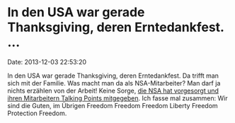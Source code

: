In den USA war gerade Thanksgiving, deren Erntedankfest. \...
=============================================================

Date: 2013-12-03 22:53:20

In den USA war gerade Thanksgiving, deren Erntedankfest. Da trifft man
sich mit der Familie. Was macht man da als NSA-Mitarbeiter? Man darf ja
nichts erzählen von der Arbeit! Keine Sorge, [die NSA hat vorgesorgt und
ihren Mitarbeitern Talking Points
mitgegeben](http://www.scribd.com/doc/188709491/Nsas-Talking-Points-for-Holiday-Gatherings).
Ich fasse mal zusammen: Wir sind die Guten, im Übrigen Freedom Freedom
Freedom Liberty Freedom Protection Freedom.
